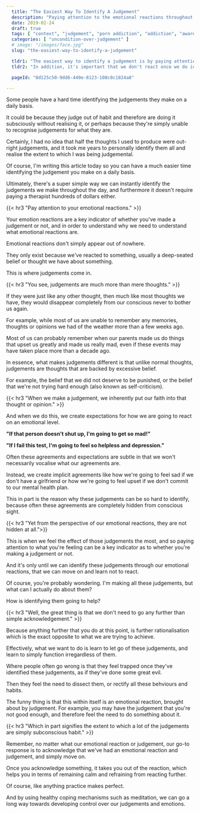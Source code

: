 ```yaml
---
  title: "The Easiest Way To Identify A Judgement"
  description: "Paying attention to the emotional reactions throughout the day is the easiest way to identify the judgements we have throughout ."
  date: 2019-02-24
  draft: true
  tags: [ "context", "judgement", "porn addiction", "addiction", "awareness", "awareness exercises", "perspective", "nofap", "neverfap", "neverfap deluxe" ]
  categories: [ "uncondition-over-judgement" ]
  # image: "/images/face.jpg"
  slug: "the-easiest-way-to-identify-a-judgement"

  tldr1: "The easiest way to identify a judgement is by paying attention to our emotional reactions."
  tldr2: "In addition, it's important that we don't react once we do identify an emotional reaction."

  pageId: "8d125c50-9dd6-449e-8123-108c0c1824a8"

---
```


Some people have a hard time identifying the judgements they make on a daily basis.

It could be because they judge out of habit and therefore are doing it subsciously without realising it, or perhaps because they're simply unable to recognise judgements for what they are.

Certainly, I had no idea that half the thoughts I used to produce were out-right judgements, and it took me years to personally identify them all and realise the extent to which I was being judgemental.

Of course, I'm writing this article today so you can have a much easier time identifying the judgement you make on a daily basis.

Ultimately, there's a super simple way we can instantly identify the judgements we make throughout the day, and furthermore it doesn't require paying a therapist hundreds of dollars either. 


{{< hr3 "Pay attention to your emotional reactions." >}}


Your emotion reactions are a key indicator of whether you've made a judgement or not, and in order to understand why we need to understand what emotional reactions are.

Emotional reactions don't simply appear out of nowhere. 

They only exist because we've reacted to something, usually a deep-seated belief or thought we have about something.

This is where judgements come in. 


{{< hr3 "You see, judgements are much more than mere thoughts." >}}


If they were just like any other thought, then much like most thoughts we have, they would disappear completely from our conscious never to bother us again.

For example, while most of us are unable to remember any memories, thoughts or opinions we had of the weather more than a few weeks ago. 

Most of us can probably remember when our parents made us do things that upset us greatly and made us really mad, even if these events may have taken place more than a decade ago.

In essence, what makes judgements different is that unlike normal thoughts, judgements are thoughts that are backed by excessive belief. 

For example, the belief that we did not deserve to be punished, or the belief that we're not trying hard enough (also known as self-criticism).


{{< hr3 "When we make a judgement, we inherently put our faith into that thought or opinion." >}}


And when we do this, we create expectations for how we are going to react on an emotional level.

<b>"If that person doesn't shut up, I'm going to get so mad!"</b>

<b>"If I fail this test, I'm going to feel so helpless and depression."</b>

Often these agreements and expectations are subtle in that we won't necessarily vocalise what our agreements are.

Instead, we create implicit agreements like how we're going to feel sad if we don't have a girlfriend or how we're going to feel upset if we don't commit to our mental health plan.

This in part is the reason why these judgements can be so hard to identify, because often these agreements are completely hidden from conscious sight. 


{{< hr3 "Yet from the perspective of our emotional reactions, they are not hidden at all.">}}


This is when we feel the effect of those judgements the most, and so paying attention to what you're feeling can be a key indicator as to whether you're making a judgement or not.

And it's only until we can identify these judgements through our emotional reactions, that we can move on and learn not to react.

<!-- TODO: Article to talk about how to truly identify judgement -->

Of course, you're probably wondering. I'm making all these judgements, but what can I actually do about them?

How is identifying them going to help?


{{< hr3 "Well, the great thing is that we don't need to go any further than simple acknowledgement." >}}


Because anything further that you do at this point, is further rationalisation which is the exact opposite to what we are trying to achieve.

Effectively, what we want to do is learn to let go of these judgements, and learn to simply function irregardless of them. 

Where people often go wrong is that they feel trapped once they've identified these judgements, as if they've done some great evil.

Then they feel the need to dissect them, or rectify all these behviours and habits.

The funny thing is that this within itself is an emotional reaction, brought about by judgement. For example, you may have the judgement that you're not good enough, and therefore feel the need to do something about it. 


{{< hr3 "Which in part signifies the extent to which a lot of the judgements are simply subconscious habit." >}}


Remember, no matter what our emotional reaction or judgement, our go-to response is to acknowledge that we've had an emotional reaction and judgement, and simply move on.

Once you acknowledge something, it takes you out of the reaction, which helps you in terms of remaining calm and refraining from reacting further.

Of course, like anything practice makes perfect.

And by using healthy coping mechanisms such as meditation, we can go a long way towards developing control over our judgements and emotions.

